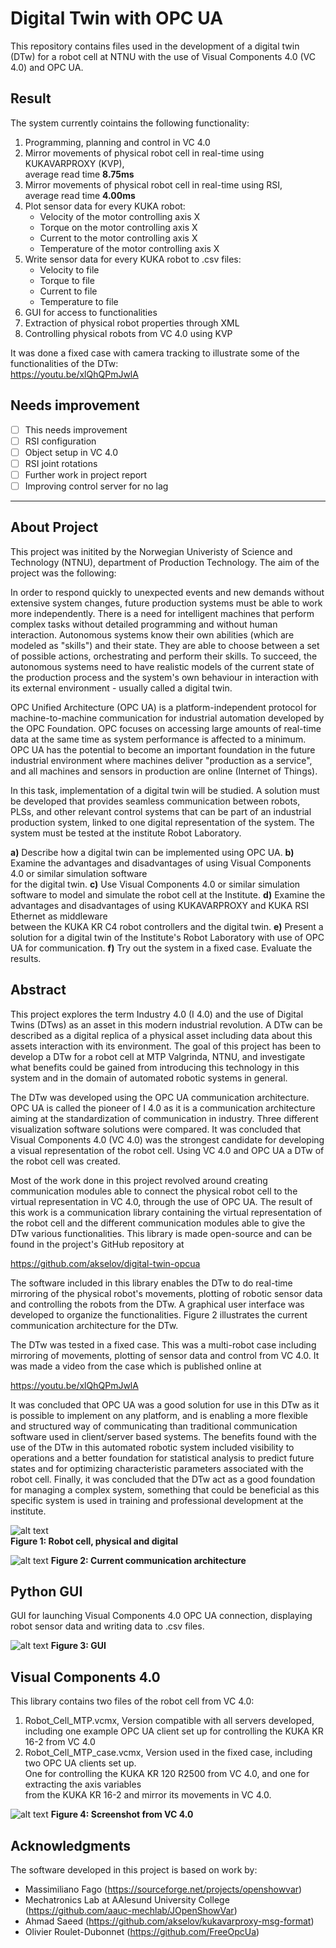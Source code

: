 # Digital Twin with OPC UA
This repository contains files used in the development of a digital twin (DTw) for a robot cell at NTNU with the use of Visual Components 4.0 (VC 4.0) and OPC UA.

## Result
The system currently cointains the following functionality:
1. Programming, planning and control in VC 4.0
2. Mirror movements of physical robot cell in real-time using KUKAVARPROXY (KVP), <br />
average read time **8.75ms**
3. Mirror movements of physical robot cell in real-time using RSI, <br />
average read time **4.00ms**
4. Plot sensor data for every KUKA robot:
   * Velocity of the motor controlling axis X
   * Torque on the motor controlling axis X
   * Current to the motor controlling axis X
   * Temperature of the motor controlling axis X
5. Write sensor data for every KUKA robot to .csv files:
   * Velocity to file
   * Torque to file
   * Current to file
   * Temperature to file
6. GUI for access to functionalities
7. Extraction of physical robot properties through XML
8. Controlling physical robots from VC 4.0 using KVP

It was done a fixed case with camera tracking to illustrate some of the functionalities of the DTw: <br /> 
https://youtu.be/xlQhQPmJwlA

## Needs improvement
- [ ] This needs improvement
- [ ] RSI configuration
- [ ] Object setup in VC 4.0
- [ ] RSI joint rotations
- [ ] Further work in project report
- [ ] Improving control server for no lag

---

## About Project
This project was initited by the Norwegian Univeristy of Science and Technology (NTNU), department of Production Technology. The aim of the project was the following:

In order to respond quickly to unexpected events and new demands without extensive system changes, future production systems must be able to work more independently. There is a need for intelligent machines that perform complex tasks without detailed programming and without human interaction. Autonomous systems know their own abilities (which are modeled as "skills") and their state. They are able to choose between a set of possible actions, orchestrating and perform their skills. To succeed, the autonomous systems need to have realistic models of the current state of the production process and the system's own behaviour in interaction with its external environment - usually called a digital twin. 

OPC Unified Architecture (OPC UA) is a platform-independent protocol for machine-to-machine communication for industrial automation developed by the OPC Foundation. OPC focuses on accessing large amounts of real-time data at the same time as system performance is affected to a minimum. OPC UA has the potential to become an important foundation in the future industrial environment where machines deliver "production as a service", and all machines and sensors in production are online (Internet of Things).

In this task, implementation of a digital twin will be studied. A solution must be developed that provides seamless communication between robots, PLSs, and other relevant control systems that can be part of an industrial production system, linked to one digital representation of the system. The system must be tested at the institute Robot Laboratory.

**a)** Describe how a digital twin can be implemented using OPC UA.
**b)** Examine the advantages and disadvantages of using Visual Components 4.0 or similar simulation software <br />
   for the digital twin.
**c)** Use Visual Components 4.0 or similar simulation software to model and simulate the robot cell at the Institute.
**d)** Examine the advantages and disadvantages of using KUKAVARPROXY and KUKA RSI Ethernet as middleware <br />
   between the KUKA KR C4 robot controllers and the digital twin.
**e)** Present a solution for a digital twin of the Institute's Robot Laboratory with use of OPC UA for communication.
**f)** Try out the system in a fixed case. Evaluate the results.

## Abstract
This project explores the term Industry 4.0 (I 4.0) and the use of Digital Twins (DTws) as an asset in this modern industrial revolution. A DTw can be described as a digital replica of a physical asset including data about this assets interaction with its environment. The goal of this project has been to develop a DTw for a robot cell at MTP Valgrinda, NTNU, and investigate what benefits could be gained from introducing this technology in this system and in the domain of automated robotic systems in general. 

The DTw was developed using the OPC UA communication architecture. OPC UA is called the pioneer of I 4.0 as it is a communication architecture aiming at the standardization of communication in industry. Three different visualization software solutions were compared. It was concluded that Visual Components 4.0 (VC 4.0) was the strongest candidate for developing a visual representation of the robot cell. Using VC 4.0 and OPC UA a DTw of the robot cell was created. 

Most of the work done in this project revolved around creating communication modules able to connect the physical robot cell to the virtual representation in VC 4.0, through the use of OPC UA. The result of this work is a communication library containing the virtual representation of the robot cell and the different communication modules able to give the DTw various functionalities. This library is made open-source and can be found in the project's GitHub repository at 

https://github.com/akselov/digital-twin-opcua

The software included in this library enables the DTw to do real-time mirroring of the physical robot's movements, plotting of robotic sensor data and controlling the robots from the DTw. A graphical user interface was developed to organize the functionalities. Figure 2 illustrates the current communication architecture for the DTw.

The DTw was tested in a fixed case. This was a multi-robot case including mirroring of movements, plotting of sensor data and control from VC 4.0. It was made a video from the case which is published online at

https://youtu.be/xlQhQPmJwlA

It was concluded that OPC UA was a good solution for use in this DTw as it is possible to implement on any platform, and is enabling a more flexible and structured way of communicating than traditional communication software used in client/server based systems. The benefits found with the use of the DTw in this automated robotic system included visibility to operations and a better foundation for statistical analysis to predict future states and for optimizing characteristic parameters associated with the robot cell. Finally, it was concluded that the DTw act as a good foundation for managing a complex system, something that could be beneficial as this specific system is used in training and professional development at the institute.

![alt text](https://github.com/akselov/digital-twin-opcua/blob/master/pictures/Physical_%26_digital_model.png)
<br />**Figure 1: Robot cell, physical and digital**

![alt text](https://github.com/akselov/digital-twin-opcua/blob/master/pictures/InformationFlow.png)
**Figure 2: Current communication architecture**

## Python GUI
GUI for launching Visual Components 4.0 OPC UA connection, displaying robot sensor data and writing data to .csv files.

![alt text](https://github.com/akselov/digital-twin-opcua/blob/master/pictures/gui_full.png)
**Figure 3: GUI**

## Visual Components 4.0
This library contains two files of the robot cell from VC 4.0:
1. Robot_Cell_MTP.vcmx, Version compatible with all servers developed, <br />
including one example OPC UA client set up for controlling the KUKA KR 16-2 from VC 4.0
2. Robot_Cell_MTP_case.vcmx, Version used in the fixed case, including two OPC UA clients set up. <br />
One for controlling the KUKA KR 120 R2500 from VC 4.0, and one for extracting the axis variables <br />
from the KUKA KR 16-2 and mirror its movements in VC 4.0.

![alt text](https://github.com/akselov/digital-twin-opcua/blob/master/pictures/VCmodel.png)
**Figure 4: Screenshot from VC 4.0**

## Acknowledgments
The software developed in this project is based on work by: 
- Massimiliano Fago (https://sourceforge.net/projects/openshowvar)
- Mechatronics Lab at AAlesund University College (https://github.com/aauc-mechlab/JOpenShowVar)
- Ahmad Saeed (https://github.com/akselov/kukavarproxy-msg-format)
- Olivier Roulet-Dubonnet (https://github.com/FreeOpcUa)
